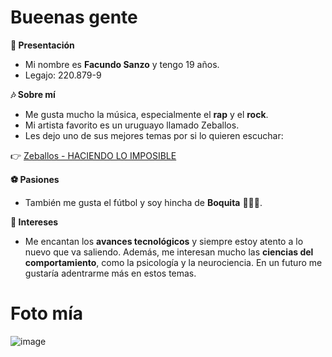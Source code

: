 # Bueenas gente
**👋 Presentación**
- Mi nombre es **Facundo Sanzo** y tengo 19 años.
- Legajo: 220.879-9

**🎶 Sobre mí**
- Me gusta mucho la música, especialmente el **rap** y el **rock**.
- Mi artista favorito es un uruguayo llamado Zeballos.
- Les dejo uno de sus mejores temas por si lo quieren escuchar:

👉 [Zeballos - HACIENDO LO IMPOSIBLE](https://youtu.be/Jo5yB2JHLIs?si=RLfvAcutquYIv9QS)

**⚽ Pasiones**
- También me gusta el fútbol y soy hincha de **Boquita** 💙💛💙.

**🧠 Intereses**
- Me encantan los **avances tecnológicos** y siempre estoy atento a lo nuevo que va saliendo.
Además, me interesan mucho las **ciencias del comportamiento**, como la psicología y la neurociencia.
En un futuro me gustaría adentrarme más en estos temas.
# Foto mía
![image](https://github.com/user-attachments/assets/0dc1b3c5-77b2-44e0-9276-3879931ab36a)
